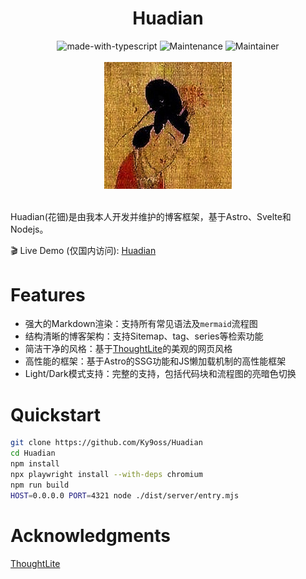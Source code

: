 <div align="center">
    <h1>Huadian</h1>
    <img src="https://img.shields.io/badge/Made%20with-Astro-1f425f.svg" alt="made-with-typescript">
    <img src="https://img.shields.io/badge/Maintained%3F-yes-green.svg" alt="Maintenance">
    <img src="https://img.shields.io/badge/Maintainer-Ky9oss-red" alt="Maintainer">
    <br>
    <br>
    <img src="public/huadian.jpg" alt="" width="203.5" height="203.5">
    <br>
    <br>
</div>

Huadian(花钿)是由我本人开发并维护的博客框架，基于Astro、Svelte和Nodejs。

🎬 Live Demo (仅国内访问): [Huadian](http://120.46.169.136)

# Features
- 强大的Markdown渲染：支持所有常见语法及`mermaid`流程图
- 结构清晰的博客架构：支持Sitemap、tag、series等检索功能
- 简洁干净的风格：基于[ThoughtLite](https://github.com/tuyuritio/astro-theme-thought-lite)的美观的网页风格
- 高性能的框架：基于Astro的SSG功能和JS懒加载机制的高性能框架
- Light/Dark模式支持：完整的支持，包括代码块和流程图的亮暗色切换

# Quickstart

```bash
git clone https://github.com/Ky9oss/Huadian
cd Huadian
npm install
npx playwright install --with-deps chromium
npm run build
HOST=0.0.0.0 PORT=4321 node ./dist/server/entry.mjs
```

# Acknowledgments
[ThoughtLite](https://github.com/tuyuritio/astro-theme-thought-lite)
